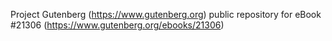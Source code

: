 Project Gutenberg (https://www.gutenberg.org) public repository for eBook #21306 (https://www.gutenberg.org/ebooks/21306)
